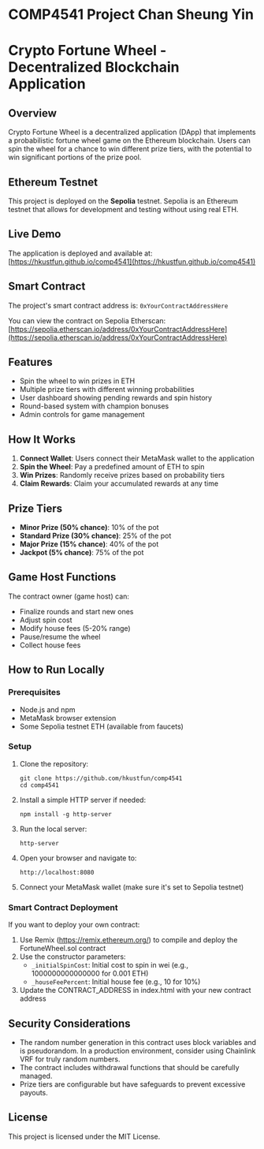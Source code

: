 # COMP4541 Project Chan Sheung Yin
# Crypto Fortune Wheel - Decentralized Blockchain Application

## Overview
Crypto Fortune Wheel is a decentralized application (DApp) that implements a probabilistic fortune wheel game on the Ethereum blockchain. Users can spin the wheel for a chance to win different prize tiers, with the potential to win significant portions of the prize pool.

## Ethereum Testnet
This project is deployed on the **Sepolia** testnet. Sepolia is an Ethereum testnet that allows for development and testing without using real ETH.

## Live Demo
The application is deployed and available at: [https://hkustfun.github.io/comp4541](https://hkustfun.github.io/comp4541)

## Smart Contract
The project's smart contract address is: `0xYourContractAddressHere`

You can view the contract on Sepolia Etherscan: [https://sepolia.etherscan.io/address/0xYourContractAddressHere](https://sepolia.etherscan.io/address/0xYourContractAddressHere)

## Features
- Spin the wheel to win prizes in ETH
- Multiple prize tiers with different winning probabilities
- User dashboard showing pending rewards and spin history
- Round-based system with champion bonuses
- Admin controls for game management

## How It Works
1. **Connect Wallet**: Users connect their MetaMask wallet to the application
2. **Spin the Wheel**: Pay a predefined amount of ETH to spin
3. **Win Prizes**: Randomly receive prizes based on probability tiers
4. **Claim Rewards**: Claim your accumulated rewards at any time

## Prize Tiers
- **Minor Prize (50% chance)**: 10% of the pot
- **Standard Prize (30% chance)**: 25% of the pot
- **Major Prize (15% chance)**: 40% of the pot
- **Jackpot (5% chance)**: 75% of the pot

## Game Host Functions
The contract owner (game host) can:
- Finalize rounds and start new ones
- Adjust spin cost
- Modify house fees (5-20% range)
- Pause/resume the wheel
- Collect house fees

## How to Run Locally

### Prerequisites
- Node.js and npm
- MetaMask browser extension
- Some Sepolia testnet ETH (available from faucets)

### Setup
1. Clone the repository:
   ```
   git clone https://github.com/hkustfun/comp4541
   cd comp4541
   ```

2. Install a simple HTTP server if needed:
   ```
   npm install -g http-server
   ```

3. Run the local server:
   ```
   http-server
   ```

4. Open your browser and navigate to:
   ```
   http://localhost:8080
   ```

5. Connect your MetaMask wallet (make sure it's set to Sepolia testnet)

### Smart Contract Deployment
If you want to deploy your own contract:

1. Use Remix (https://remix.ethereum.org/) to compile and deploy the FortuneWheel.sol contract
2. Use the constructor parameters:
   - `_initialSpinCost`: Initial cost to spin in wei (e.g., 1000000000000000 for 0.001 ETH)
   - `_houseFeePercent`: Initial house fee (e.g., 10 for 10%)
3. Update the CONTRACT_ADDRESS in index.html with your new contract address

## Security Considerations
- The random number generation in this contract uses block variables and is pseudorandom. In a production environment, consider using Chainlink VRF for truly random numbers.
- The contract includes withdrawal functions that should be carefully managed.
- Prize tiers are configurable but have safeguards to prevent excessive payouts.

## License
This project is licensed under the MIT License.